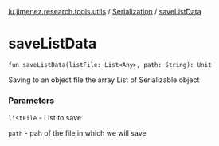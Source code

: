 [lu.jimenez.research.tools.utils](../index.md) / [Serialization](index.md) / [saveListData](.)

# saveListData

`fun saveListData(listFile: List<Any>, path: String): Unit`

Saving to an object file the array List of Serializable object

### Parameters

`listFile` - List to save

`path` - pah of the file in which we will save